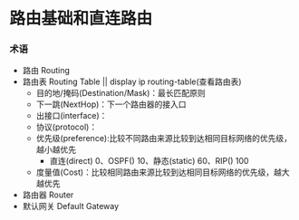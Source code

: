 # 路由基础和直连路由
### 术语
- 路由 Routing
- 路由表 Routing Table || display ip routing-table(查看路由表)
  - 目的地/掩码(Destination/Mask)：最长匹配原则
  - 下一跳(NextHop)：下一个路由器的接入口
  - 出接口(interface)：
  - 协议(protocol)：
  - 优先级(preference):比较不同路由来源比较到达相同目标网络的优先级，越小越优先
    - 直连(direct) 0、OSPF() 10、静态(static) 60、RIP() 100
  - 度量值(Cost)：比较相同路由来源比较到达相同目标网络的优先级，越大越优先
- 路由器 Router
- 默认网关 Default Gateway
